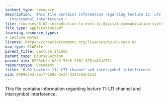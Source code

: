 ```yaml
---
content_type: resource
description: 'This file contains information regarding lecture 11: LTI channel and
  intersymbol interference.'
file: /courses/6-02-introduction-to-eecs-ii-digital-communication-systems-fall-2012/8989d3b33e177b9a2e373223c62c5b13_MIT6_02F12_lec11.pdf
file_type: application/pdf
learning_resource_types:
- Lecture Notes
license: https://creativecommons.org/licenses/by-nc-sa/4.0/
ocw_type: OCWFile
parent_title: Lecture Slides
parent_type: CourseSection
parent_uid: 6293cb2b-b2c9-55e5-230f-875fa43a271f
resourcetype: Document
title: '6.02 Lecture 11: LTI channel and intersymbol interference'
uid: 8989d3b3-3e17-7b9a-2e37-3223c62c5b13
---
```

This file contains information regarding lecture 11: LTI channel and intersymbol interference.